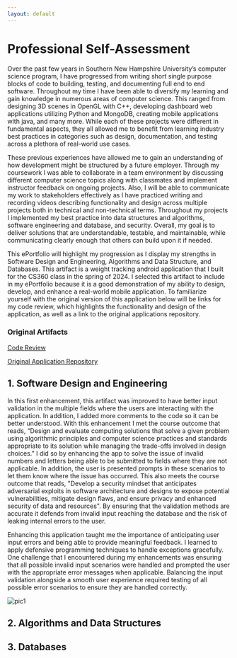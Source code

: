 ```yaml
---
layout: default
---
```

# Professional Self-Assessment

Over the past few years in Southern New Hampshire University’s computer science program, I have progressed from writing short single purpose blocks of code to building, testing, and documenting full end to end software. Throughout my time I have been able to diversify my learning and gain knowledge in numerous areas of computer science. This ranged from designing 3D scenes in OpenGL with C++, developing dashboard web applications utilizing Python and MongoDB, creating mobile applications with java, and many more. While each of these projects were different in fundamental aspects, they all allowed me to benefit from learning industry best practices in categories such as design, documentation, and testing across a plethora of real-world use cases. 

These previous experiences have allowed me to gain an understanding of how development might be structured by a future employer. Through my coursework I was able to collaborate in a team environment by discussing different computer science topics along with classmates and implement instructor feedback on ongoing projects. Also, I will be able to communicate my work to stakeholders effectively as I have practiced writing and recording videos describing functionality and design across multiple projects both in technical and non-technical terms. Throughout my projects I implemented my best practice into data structures and algorithms, software engineering and database, and security. Overall, my goal is to deliver solutions that are understandable, testable, and maintainable, while communicating clearly enough that others can build upon it if needed.

This ePortfolio will highlight my progression as I display my strengths in Software Design and Engineering, Algorithms and Data Structure, and Databases. This artifact is a weight tracking android application that I built for the CS360 class in the spring of 2024. I selected this artifact to include in my ePortfolio because it is a good demonstration of my ability to design, develop, and enhance a real-world mobile application. To familiarize yourself with the original version of this application below will be links for my code review, which highlights the functionality and design of the application, as well as a link to the original applications repository. 

### Original Artifacts

[Code Review](https://youtu.be/4D8VbTSMhpw)

[Original Application Repository](https://github.com/dditrichs/CS360_Weight_Tracking_App_Original)

## 1. Software Design and Engineering

In this first enhancement, this artifact was improved to have better input validation in the multiple fields where the users are interacting with the application. In addition, I added more comments to the code so it can be better understood. With this enhancement I met the course outcome that reads, “Design and evaluate computing solutions that solve a given problem using algorithmic principles and computer science practices and standards appropriate to its solution while managing the trade-offs involved in design choices.” I did so by enhancing the app to solve the issue of invalid numbers and letters being able to be submitted to fields where they are not applicable. In addition, the user is presented prompts in these scenarios to let them know where the issue has occurred. This also meets the course outcome that reads, "Develop a security mindset that anticipates adversarial exploits in software architecture and designs to expose potential vulnerabilities, mitigate design flaws, and ensure privacy and enhanced security of data and resources". By ensuring that the validation methods are accurate it defends from invalid input reaching the database and the risk of leaking internal errors to the user. 

Enhancing this application taught me the importance of anticipating user input errors and being able to provide meaningful feedback. I learned to apply defensive programming techniques to handle exceptions gracefully. One challenge that I encountered during my enhancements was ensuring that all possible invalid input scenarios were handled and prompted the user with the appropriate error messages when applicable. Balancing the input validation alongside a smooth user experience required testing of all possible error scenarios to ensure they are handled correctly. 

![pic1](https://raw.githubusercontent.com/dditrichs/dditrichs.github.io/main/images/cs499-pic-1.PNG "pic1")

## 2. Algorithms and Data Structures



## 3. Databases


